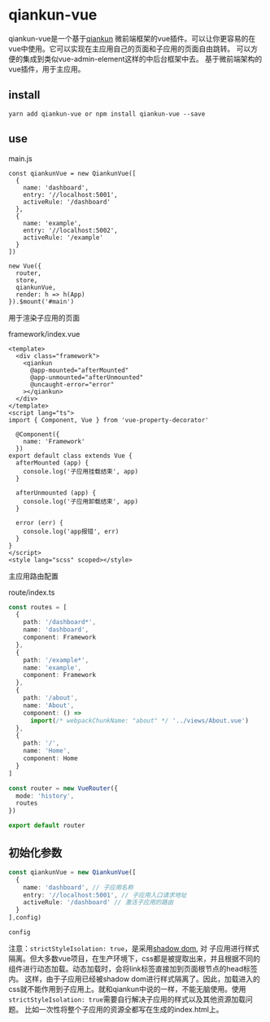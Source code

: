 # qiankun-vue
qiankun-vue是一个基于[qiankun](https://github.com/umijs/qiankun) 微前端框架的vue插件。可以让你更容易的在vue中使用。它可以实现在主应用自己的页面和子应用的页面自由跳转。 可以方便的集成到类似vue-admin-element这样的中后台框架中去。
基于微前端架构的vue插件，用于主应用。

## install
```shell
yarn add qiankun-vue or npm install qiankun-vue --save
```
## use

main.js
```vuejs
const qiankunVue = new QiankunVue([
  {
    name: 'dashboard',
    entry: '//localhost:5001',
    activeRule: '/dashboard'
  },
  {
    name: 'example',
    entry: '//localhost:5002',
    activeRule: '/example'
  }
])

new Vue({
  router,
  store,
  qiankunVue,
  render: h => h(App)
}).$mount('#main')
```


用于渲染子应用的页面

framework/index.vue

```vue
<template>
  <div class="framework">
    <qiankun
      @app-mounted="afterMounted"
      @app-unmounted="afterUnmounted"
      @uncaught-error="error"
    ></qiankun>
  </div>
</template>
<script lang="ts">
import { Component, Vue } from 'vue-property-decorator'

  @Component({
    name: 'Framework'
  })
export default class extends Vue {
  afterMounted (app) {
    console.log('子应用挂载结束', app)
  }

  afterUnmounted (app) {
    console.log('子应用卸载结束', app)
  }

  error (err) {
    console.log('app报错', err)
  }
}
</script>
<style lang="scss" scoped></style>
```

主应用路由配置

route/index.ts
```typescript
const routes = [
  {
    path: '/dashboard*',
    name: 'dashboard',
    component: Framework
  },
  {
    path: '/example*',
    name: 'example',
    component: Framework
  },
  {
    path: '/about',
    name: 'About',
    component: () =>
      import(/* webpackChunkName: "about" */ '../views/About.vue')
  },
  {
    path: '/',
    name: 'Home',
    component: Home
  }
]

const router = new VueRouter({
  mode: 'history',
  routes
})

export default router
```

## 初始化参数
```typescript
const qiankunVue = new QiankunVue([
  {
    name: 'dashboard', // 子应用名称
    entry: '//localhost:5001', // 子应用入口请求地址
    activeRule: '/dashboard' // 激活子应用的路由
  }
],config)
```

`config`

注意：`strictStyleIsolation: true`，是采用[shadow dom](https://developer.mozilla.org/zh-CN/docs/Web/Web_Components/Using_shadow_DOM), 对
子应用进行样式隔离。但大多数vue项目，在生产环境下，css都是被提取出来，并且根据不同的组件进行动态加载。动态加载时，会将link标签直接加到页面根节点的head标签内。
这样，由于子应用已经被shadow dom进行样式隔离了。因此，加载进入的css就不能作用到子应用上。就和qiankun中说的一样，不能无脑使用。使用`strictStyleIsolation: true`需要自行解决子应用的样式以及其他资源加载问题。
比如一次性将整个子应用的资源全都写在生成的index.html上。





